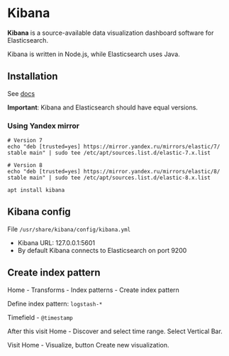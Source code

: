 # Kibana

**Kibana** is a source-available data visualization dashboard software for Elasticsearch.

Kibana is written in Node.js, while Elasticsearch uses Java.

## Installation

See [docs](https://www.elastic.co/guide/en/kibana/current/introduction.html)

**Important**: Kibana and Elasticsearch should have equal versions.

### Using Yandex mirror

```
# Version 7
echo "deb [trusted=yes] https://mirror.yandex.ru/mirrors/elastic/7/ stable main" | sudo tee /etc/apt/sources.list.d/elastic-7.x.list

# Version 8
echo "deb [trusted=yes] https://mirror.yandex.ru/mirrors/elastic/8/ stable main" | sudo tee /etc/apt/sources.list.d/elastic-8.x.list

apt install kibana
```

## Kibana config

File `/usr/share/kibana/config/kibana.yml`

- Kibana URL: 127.0.0.1:5601
- By default Kibana connects to Elasticsearch on port 9200

## Create index pattern

Home - Transforms - Index patterns - Create index pattern

Define index pattern: `logstash-*`

Timefield - `@timestamp`

After this visit Home - Discover and select time range. Select Vertical Bar.

Visit Home - Visualize, button Create new visualization.
